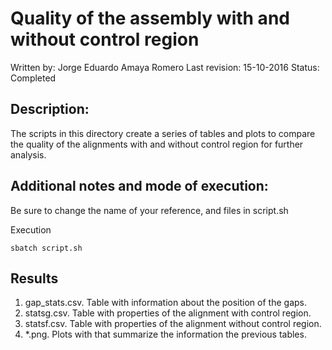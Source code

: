 # Quality of the assembly with and without control region
Written by: Jorge Eduardo Amaya Romero
Last revision: 15-10-2016
Status: Completed

## Description: 
The scripts in this directory create a series of tables and plots to compare the quality of the alignments with and without control region for further analysis.

## Additional notes and mode of execution:

Be sure to change the name of your reference, and files in script.sh

Execution

	sbatch script.sh

## Results
1. gap\_stats.csv. Table with information about the position of the gaps.
2. statsg.csv. Table with properties of the alignment with control region.
3. statsf.csv. Table with properties of the alignment without control region.
4. \*.png. Plots with that summarize the information the previous tables.
